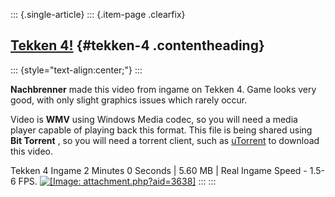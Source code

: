 ::: {.single-article}
::: {.item-page .clearfix}
## [Tekken 4!](/178-tekken-4.html) {#tekken-4 .contentheading}

::: {style="text-align:center;"}
:::

**Nachbrenner** made this video from ingame on Tekken 4. Game looks very
good, with only slight graphics issues which rarely occur.

Video is **WMV** using Windows Media codec, so you will need a media
player capable of playing back this format. This file is being shared
using **Bit Torrent** , so you will need a torrent client, such as
[uTorrent](http://www.utorrent.com/) to download this video.

Tekken 4 Ingame
2 Minutes 0 Seconds | 5.60 MB | Real Ingame Speed - 1.5-6 FPS.
[![[Image:
attachment.php?aid=3638]](/images/stories/frontend/various/t4oct202005pcsx2beta8vc_thumb.jpg)](/images/stories/frontend/various/t4oct202005pcsx2beta8vc.jpg)
:::
:::
